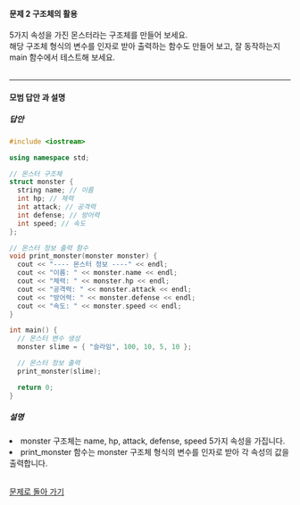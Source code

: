 #### 문제 2 구조체의 활용
5가지 속성을 가진 몬스터라는 구조체를 만들어 보세요.<br>
해당 구조체 형식의 변수를 인자로 받아 출력하는 함수도 만들어 보고, 잘 동작하는지 main 함수에서 테스트해 보세요.
<br/><br/>

---

#### 모범 답안 과 설명
##### 답안
```cpp
#include <iostream>

using namespace std;

// 몬스터 구조체
struct monster {
  string name; // 이름
  int hp; // 체력
  int attack; // 공격력
  int defense; // 방어력
  int speed; // 속도
};

// 몬스터 정보 출력 함수
void print_monster(monster monster) {
  cout << "---- 몬스터 정보 ----" << endl;
  cout << "이름: " << monster.name << endl;
  cout << "체력: " << monster.hp << endl;
  cout << "공격력: " << monster.attack << endl;
  cout << "방어력: " << monster.defense << endl;
  cout << "속도: " << monster.speed << endl;
}

int main() {
  // 몬스터 변수 생성
  monster slime = { "슬라임", 100, 10, 5, 10 };

  // 몬스터 정보 출력
  print_monster(slime);

  return 0;
}
```
##### 설명
<li>monster 구조체는 name, hp, attack, defense, speed 5가지 속성을 가집니다.</li>
<li>print_monster 함수는 monster 구조체 형식의 변수를 인자로 받아 각 속성의 값을 출력합니다.</li><br>

[문제로 돌아 가기](README.md "문제로 돌아 가기")
